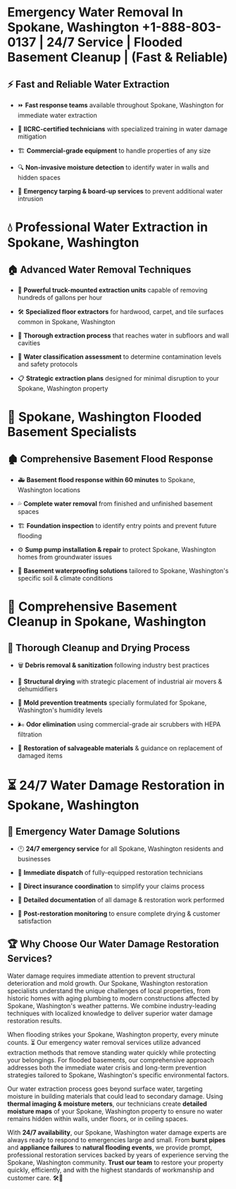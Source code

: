 # Emergency Water Removal In Spokane, Washington +1-888-803-0137 | 24/7 Service | Flooded Basement Cleanup | (Fast & Reliable)  

## ⚡ Fast and Reliable Water Extraction  
- ⏩ **Fast response teams** available throughout Spokane, Washington for immediate water extraction  
- 🏅 **IICRC-certified technicians** with specialized training in water damage mitigation  
- 🏗️ **Commercial-grade equipment** to handle properties of any size  
- 🔍 **Non-invasive moisture detection** to identify water in walls and hidden spaces  
- 🛑 **Emergency tarping & board-up services** to prevent additional water intrusion  

# 💧 Professional Water Extraction in Spokane, Washington  

## 🏠 Advanced Water Removal Techniques  
- 🚛 **Powerful truck-mounted extraction units** capable of removing hundreds of gallons per hour  
- 🛠️ **Specialized floor extractors** for hardwood, carpet, and tile surfaces common in Spokane, Washington  
- 📏 **Thorough extraction process** that reaches water in subfloors and wall cavities  
- 🧪 **Water classification assessment** to determine contamination levels and safety protocols  
- 📋 **Strategic extraction plans** designed for minimal disruption to your Spokane, Washington property  

# 🌊 Spokane, Washington Flooded Basement Specialists  

## 🏚️ Comprehensive Basement Flood Response  
- 🚑 **Basement flood response within 60 minutes** to Spokane, Washington locations  
- 💦 **Complete water removal** from finished and unfinished basement spaces  
- 🏗️ **Foundation inspection** to identify entry points and prevent future flooding  
- ⚙️ **Sump pump installation & repair** to protect Spokane, Washington homes from groundwater issues  
- 🌱 **Basement waterproofing solutions** tailored to Spokane, Washington's specific soil & climate conditions  

# 🧹 Comprehensive Basement Cleanup in Spokane, Washington  

## 🔄 Thorough Cleanup and Drying Process  
- 🗑️ **Debris removal & sanitization** following industry best practices  
- 💨 **Structural drying** with strategic placement of industrial air movers & dehumidifiers  
- 🦠 **Mold prevention treatments** specially formulated for Spokane, Washington's humidity levels  
- 🌬️ **Odor elimination** using commercial-grade air scrubbers with HEPA filtration  
- 🔧 **Restoration of salvageable materials** & guidance on replacement of damaged items  

# ⏳ 24/7 Water Damage Restoration in Spokane, Washington  

## 🚀 Emergency Water Damage Solutions  
- 🕛 **24/7 emergency service** for all Spokane, Washington residents and businesses  
- 🚒 **Immediate dispatch** of fully-equipped restoration technicians  
- 🏦 **Direct insurance coordination** to simplify your claims process  
- 📜 **Detailed documentation** of all damage & restoration work performed  
- 🔎 **Post-restoration monitoring** to ensure complete drying & customer satisfaction  

## 🏆 Why Choose Our Water Damage Restoration Services?  
Water damage requires immediate attention to prevent structural deterioration and mold growth. Our Spokane, Washington restoration specialists understand the unique challenges of local properties, from historic homes with aging plumbing to modern constructions affected by Spokane, Washington's weather patterns. We combine industry-leading techniques with localized knowledge to deliver superior water damage restoration results.  

When flooding strikes your Spokane, Washington property, every minute counts. ⏳ Our emergency water removal services utilize advanced extraction methods that remove standing water quickly while protecting your belongings. For flooded basements, our comprehensive approach addresses both the immediate water crisis and long-term prevention strategies tailored to Spokane, Washington's specific environmental factors.  

Our water extraction process goes beyond surface water, targeting moisture in building materials that could lead to secondary damage. Using **thermal imaging & moisture meters**, our technicians create **detailed moisture maps** of your Spokane, Washington property to ensure no water remains hidden within walls, under floors, or in ceiling spaces.  

With **24/7 availability**, our Spokane, Washington water damage experts are always ready to respond to emergencies large and small. From **burst pipes** and **appliance failures** to **natural flooding events**, we provide prompt, professional restoration services backed by years of experience serving the Spokane, Washington community. **Trust our team** to restore your property quickly, efficiently, and with the highest standards of workmanship and customer care. 🛠️💪  
